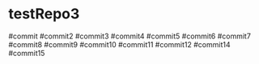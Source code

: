 # testRepo3
#commit
#commit2
#commit3
#commit4
#commit5
#commit6
#commit7
#commit8
#commit9
#commit10
#commit11
#commit12
#commit14
#commit15

